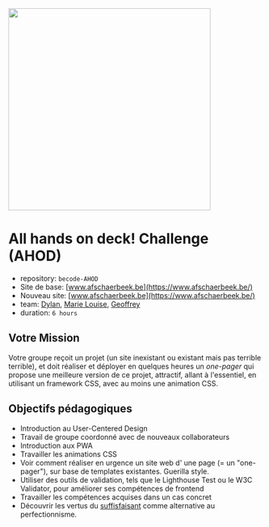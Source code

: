 <img src="https://raw.githubusercontent.com/geocani/becode-AHOD/developpement/img/logo.jpg" style="width: 400px;"/>

# All hands on deck! Challenge (AHOD)


- repository: `becode-AHOD` 
- Site de base: [www.afschaerbeek.be](https://www.afschaerbeek.be/)
- Nouveau site: [www.afschaerbeek.be](https://www.afschaerbeek.be/)
- team: [Dylan](https://github.com/valentedylan92), [Marie Louise](https://github.com/OGlou7), [Geoffrey](https://github.com/geocani/)
- duration: `6 hours`


## Votre Mission 

Votre groupe reçoit un projet (un site inexistant ou existant mais pas terrible terrible), et doit réaliser et déployer en quelques heures un *one-pager* qui propose une meilleure version de ce projet, attractif, allant à l'essentiel, en utilisant un framework CSS, avec au moins une animation CSS.

## Objectifs pédagogiques
- Introduction au User-Centered Design
- Travail de groupe coordonné avec de nouveaux collaborateurs
- Introduction aux PWA
- Travailler les animations CSS
- Voir comment réaliser en urgence un site web d' une page (= un "one-pager"), sur base de templates existantes. Guerilla style.
- Utiliser des outils de validation, tels que le Lighthouse Test ou le W3C Validator, pour améliorer ses compétences de frontend
- Travailler les compétences acquises dans un cas concret
- Découvrir les vertus du [suffisfaisant](https://fr.wikipedia.org/wiki/Satisficing) comme alternative au perfectionnisme.

